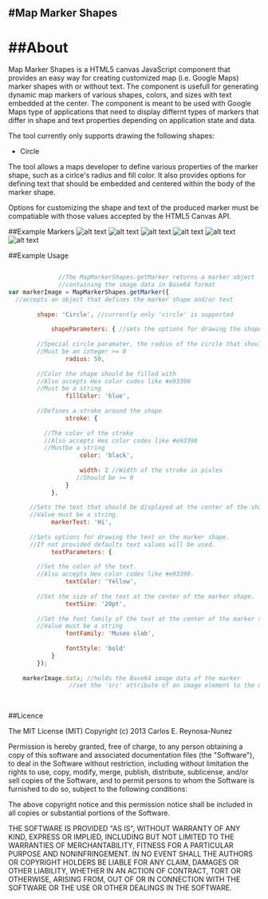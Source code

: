 #Map Marker Shapes
-----------------
##About
====================
Map Marker Shapes is a HTML5 canvas JavaScript component that provides an easy way for creating customized map (i.e. Google Maps) marker shapes with or without text.
The component is usefull for generating dynamic map markers of various shapes, colors, and sizes with text embedded at the center.
The component is meant to be used with Google Maps type of applications that need to display differnt types of markers that differ in shape
and text properties depending on application state and data.

The tool currently only supports drawing the following shapes:

* Circle

The tool allows a maps developer to define various properties of the marker shape, such as a cirlce's radius and fill color. 
It also provides options for defining text that should be embedded and centered within the body of the marker shape. 

Options for customizing the shape and text of the produced marker must be compatiable with those values accepted by the HTML5 Canvas API.


##Example Markers
![alt text](http://ecs.fullerton.edu/~raveash/projects/maps-marker-shapes/resources/examples/Example5.png "Medium circle marker  with stroke and with two character letters")
![alt text](http://ecs.fullerton.edu/~raveash/projects/maps-marker-shapes/resources/examples/Example4.png "Medium circle marker with stroke and with one character number")
![alt text](http://ecs.fullerton.edu/~raveash/projects/maps-marker-shapes/resources/examples/Example6.png "Large circle marker with stroke and with no characters")
![alt text](http://ecs.fullerton.edu/~raveash/projects/maps-marker-shapes/resources/examples/Example1.png "Medium circle marker without stroke and with two character numbers")
![alt text](http://ecs.fullerton.edu/~raveash/projects/maps-marker-shapes/resources/examples/Example2.png "Small circle marker without stroke and with two chracter letters")
![alt text](http://ecs.fullerton.edu/~raveash/projects/maps-marker-shapes/resources/examples/Example3.png "Extra small circle marker without stroke and characters")

##Example Usage

```javascript

              //The MapMarkerShapes.getMarker returns a marker object
              //containing the image data in Base64 format
var markerImage = MapMarkerShapes.getMarker({
  //accepts an object that defines the marker shape and/or text
  
    	shape: 'Circle', //currently only 'circle' is supported
      
			shapeParameters: { //sets the options for drawing the shape
      
        //Special circle paramater, the radius of the circle that should be drawn
        //Must be an integer >= 0
				radius: 50, 
        
        //Color the shape should be filled with
        //Also accepts Hex color codes like #e93390
        //Must be a string
				fillColor: 'blue', 
        
        //Defines a stroke around the shape                 
				stroke: {
        
          //The color of the stroke
          //Also accepts Hex color codes like #e93390
          //Mustbe a string
					color: 'black', 
                          
					width: 2 //Width of the stroke in pixles
                   //Should be >= 0 
				}
			},
      
      //Sets the text that should be displayed at the center of the shape.
      //Value must be a string.
			markerText: 'Hi', 
      
      //Sets options for drawing the text on the marker shape.
      //If not provided defaults text values will be used.                 
			textParameters: {  
        
        //Set the color of the text.
        //Also accepts Hex color codes like #e93390.
				textColor: 'Yellow', 
        
        //Set the size of the text at the center of the marker shape.                    
				textSize: '20pt', 
        
        //Set the font family of the text at the center of the marker shape.
        //Value must be a string
				fontFamily: 'Museo slab', 
        
				fontStyle: 'bold' 
			}
		});
    
    markerImage.data; //holds the Base64 image data of the marker
                 //set the 'src' attribute of an image element to the marker.data value
    
    
```


##Licence
 
The MIT License (MIT)
Copyright (c) 2013 Carlos E. Reynosa-Nunez

Permission is hereby granted, free of charge, to any person obtaining a copy of this software and associated documentation files (the "Software"), to deal in the Software without restriction, including without limitation the rights to use, copy, modify, merge, publish, distribute, sublicense, and/or sell copies of the Software, and to permit persons to whom the Software is furnished to do so, subject to the following conditions:

The above copyright notice and this permission notice shall be included in all copies or substantial portions of the Software.

THE SOFTWARE IS PROVIDED "AS IS", WITHOUT WARRANTY OF ANY KIND, EXPRESS OR IMPLIED, INCLUDING BUT NOT LIMITED TO THE WARRANTIES OF MERCHANTABILITY, FITNESS FOR A PARTICULAR PURPOSE AND NONINFRINGEMENT. IN NO EVENT SHALL THE AUTHORS OR COPYRIGHT HOLDERS BE LIABLE FOR ANY CLAIM, DAMAGES OR OTHER LIABILITY, WHETHER IN AN ACTION OF CONTRACT, TORT OR OTHERWISE, ARISING FROM, OUT OF OR IN CONNECTION WITH THE SOFTWARE OR THE USE OR OTHER DEALINGS IN THE SOFTWARE.

